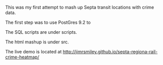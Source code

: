 This was my first attempt to mash up Septa transit locations with crime data.

The first step was to use PostGres 9.2 to 

The SQL scripts are under scripts.

The html mashup is under src.

The live demo is located at <a href="http://jimrsmiley.github.io/septa-regiona-rail-crime-heatmap/">http://jimrsmiley.github.io/septa-regiona-rail-crime-heatmap/</a>